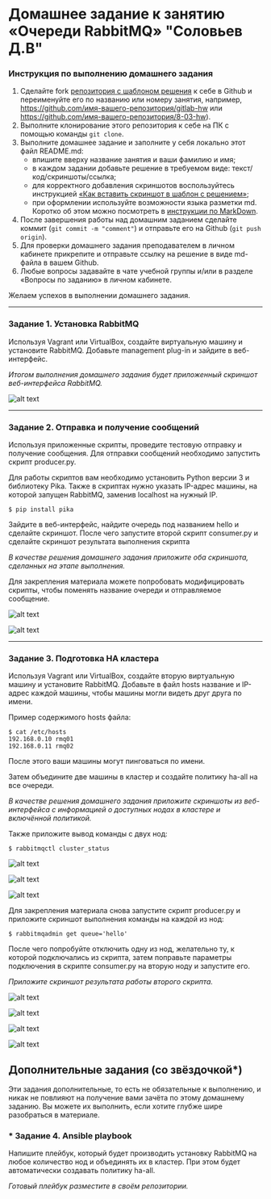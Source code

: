 # Домашнее задание к занятию  «Очереди RabbitMQ» "Соловьев Д.В"

### Инструкция по выполнению домашнего задания

1. Сделайте fork [репозитория c шаблоном решения](https://github.com/netology-code/sys-pattern-homework) к себе в Github и переименуйте его по названию или номеру занятия, например, https://github.com/имя-вашего-репозитория/gitlab-hw или https://github.com/имя-вашего-репозитория/8-03-hw).
2. Выполните клонирование этого репозитория к себе на ПК с помощью команды `git clone`.
3. Выполните домашнее задание и заполните у себя локально этот файл README.md:
   - впишите вверху название занятия и ваши фамилию и имя;
   - в каждом задании добавьте решение в требуемом виде: текст/код/скриншоты/ссылка;
   - для корректного добавления скриншотов воспользуйтесь инструкцией [«Как вставить скриншот в шаблон с решением»](https://github.com/netology-code/sys-pattern-homework/blob/main/screen-instruction.md);
   - при оформлении используйте возможности языка разметки md. Коротко об этом можно посмотреть в [инструкции по MarkDown](https://github.com/netology-code/sys-pattern-homework/blob/main/md-instruction.md).
4. После завершения работы над домашним заданием сделайте коммит (`git commit -m "comment"`) и отправьте его на Github (`git push origin`).
5. Для проверки домашнего задания преподавателем в личном кабинете прикрепите и отправьте ссылку на решение в виде md-файла в вашем Github.
6. Любые вопросы задавайте в чате учебной группы и/или в разделе «Вопросы по заданию» в личном кабинете.

Желаем успехов в выполнении домашнего задания.

---

### Задание 1. Установка RabbitMQ

Используя Vagrant или VirtualBox, создайте виртуальную машину и установите RabbitMQ.
Добавьте management plug-in и зайдите в веб-интерфейс.

*Итогом выполнения домашнего задания будет приложенный скриншот веб-интерфейса RabbitMQ.*

![alt text](https://github.com/dsolovev455/11-04/blob/main/img/1.png)

---

### Задание 2. Отправка и получение сообщений

Используя приложенные скрипты, проведите тестовую отправку и получение сообщения.
Для отправки сообщений необходимо запустить скрипт producer.py.

Для работы скриптов вам необходимо установить Python версии 3 и библиотеку Pika.
Также в скриптах нужно указать IP-адрес машины, на которой запущен RabbitMQ, заменив localhost на нужный IP.

```shell script
$ pip install pika
```

Зайдите в веб-интерфейс, найдите очередь под названием hello и сделайте скриншот.
После чего запустите второй скрипт consumer.py и сделайте скриншот результата выполнения скрипта

*В качестве решения домашнего задания приложите оба скриншота, сделанных на этапе выполнения.*

Для закрепления материала можете попробовать модифицировать скрипты, чтобы поменять название очереди и отправляемое сообщение.


![alt text](https://github.com/dsolovev455/11-04/blob/main/img/2.png)

![alt text](https://github.com/dsolovev455/11-04/blob/main/img/10.png)

---

### Задание 3. Подготовка HA кластера

Используя Vagrant или VirtualBox, создайте вторую виртуальную машину и установите RabbitMQ.
Добавьте в файл hosts название и IP-адрес каждой машины, чтобы машины могли видеть друг друга по имени.

Пример содержимого hosts файла:
```shell script
$ cat /etc/hosts
192.168.0.10 rmq01
192.168.0.11 rmq02
```
После этого ваши машины могут пинговаться по имени.

Затем объедините две машины в кластер и создайте политику ha-all на все очереди.

*В качестве решения домашнего задания приложите скриншоты из веб-интерфейса с информацией о доступных нодах в кластере и включённой политикой.*

Также приложите вывод команды с двух нод:

```shell script
$ rabbitmqctl cluster_status
```

![alt text](https://github.com/dsolovev455/11-04/blob/main/img/5.png)

![alt text](https://github.com/dsolovev455/11-04/blob/main/img/6.png)

![alt text](https://github.com/dsolovev455/11-04/blob/main/img/3.png)

Для закрепления материала снова запустите скрипт producer.py и приложите скриншот выполнения команды на каждой из нод:

```shell script
$ rabbitmqadmin get queue='hello'
```

После чего попробуйте отключить одну из нод, желательно ту, к которой подключались из скрипта, затем поправьте параметры подключения в скрипте consumer.py на вторую ноду и запустите его.

*Приложите скриншот результата работы второго скрипта.*

![alt text](https://github.com/dsolovev455/11-04/blob/main/img/4.png)

![alt text](https://github.com/dsolovev455/11-04/blob/main/img/7.png)

![alt text](https://github.com/dsolovev455/11-04/blob/main/img/8.png)

![alt text](https://github.com/dsolovev455/11-04/blob/main/img/9.png)

## Дополнительные задания (со звёздочкой*)
Эти задания дополнительные, то есть не обязательные к выполнению, и никак не повлияют на получение вами зачёта по этому домашнему заданию. Вы можете их выполнить, если хотите глубже шире разобраться в материале.

### * Задание 4. Ansible playbook

Напишите плейбук, который будет производить установку RabbitMQ на любое количество нод и объединять их в кластер.
При этом будет автоматически создавать политику ha-all.

*Готовый плейбук разместите в своём репозитории.*

